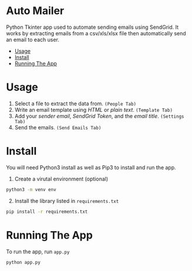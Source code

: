 # Auto Mailer
Python Tkinter app used to automate sending emails using SendGrid. It works by extracting emails from a csv/xls/xlsx file then automatically send an email to each user.

<!-- vim-markdown-toc GFM -->

* [Usage](#usage)
* [Install](#install)
* [Running The App](#running-the-app)

<!-- vim-markdown-toc -->

# Usage
1. Select a file to extract the data from. `(People Tab)`
2. Write an email template using _HTML_ or _plain text_. `(Template Tab)`
3. Add your _sender email_, _SendGrid Token_, and the _email title_. `(Settings Tab)`
4. Send the emails. `(Send Emails Tab)`

# Install
You will need Python3 install as well as Pip3 to install and run the app.

1. Create a virutal environment (optional)
```sh
python3 -m venv env
```

2. Install the library listed in `requirements.txt`
```sh
pip install -r requirements.txt
```

# Running The App
To run the app, run `app.py`
```sh
python app.py
```
